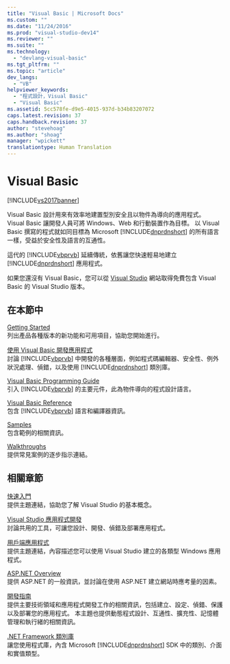 ```yaml
---
title: "Visual Basic | Microsoft Docs"
ms.custom: ""
ms.date: "11/24/2016"
ms.prod: "visual-studio-dev14"
ms.reviewer: ""
ms.suite: ""
ms.technology: 
  - "devlang-visual-basic"
ms.tgt_pltfrm: ""
ms.topic: "article"
dev_langs: 
  - "VB"
helpviewer_keywords: 
  - "程式設計，Visual Basic"
  - "Visual Basic"
ms.assetid: 5cc578fe-d9e5-4015-937d-b34b83207072
caps.latest.revision: 37
caps.handback.revision: 37
author: "stevehoag"
ms.author: "shoag"
manager: "wpickett"
translationtype: Human Translation
---
```

# Visual Basic
[!INCLUDE[vs2017banner](../csharp/includes/vs2017banner.md)]

Visual Basic 設計用來有效率地建置型別安全且以物件為導向的應用程式。 Visual Basic 讓開發人員可將 Windows、Web 和行動裝置作為目標。 以 Visual Basic 撰寫的程式就如同目標為 Microsoft [!INCLUDE[dnprdnshort](../csharp/getting-started/includes/dnprdnshort_md.md)] 的所有語言一樣，受益於安全性及語言的互通性。  
  
 這代的 [!INCLUDE[vbprvb](../csharp/programming-guide/concepts/linq/includes/vbprvb_md.md)] 延續傳統，依舊讓您快速輕易地建立 [!INCLUDE[dnprdnshort](../csharp/getting-started/includes/dnprdnshort_md.md)] 應用程式。  
  
 如果您還沒有 Visual Basic，您可以從 [Visual Studio](https://www.visualstudio.com/products/free-developer-offers-vs) 網站取得免費包含 Visual Basic 的 Visual Studio 版本。  
  
## 在本節中  
 [Getting Started](../visual-basic/getting-started/index.md)  
 列出產品各種版本的新功能和可用項目，協助您開始進行。  
  
 [使用 Visual Basic 開發應用程式](../visual-basic/developing-apps/index.md)  
 討論 [!INCLUDE[vbprvb](../csharp/programming-guide/concepts/linq/includes/vbprvb_md.md)] 中開發的各種層面，例如程式碼編輯器、安全性、例外狀況處理、偵錯，以及使用 [!INCLUDE[dnprdnshort](../csharp/getting-started/includes/dnprdnshort_md.md)] 類別庫。  
  
 [Visual Basic Programming Guide](../visual-basic/programming-guide/index.md)  
 引入 [!INCLUDE[vbprvb](../csharp/programming-guide/concepts/linq/includes/vbprvb_md.md)] 的主要元件，此為物件導向的程式設計語言。  
  
 [Visual Basic Reference](../visual-basic/reference/index.md)  
 包含 [!INCLUDE[vbprvb](../csharp/programming-guide/concepts/linq/includes/vbprvb_md.md)] 語言和編譯器資訊。  
  
 [Samples](../visual-basic/sample-applications.md)  
 包含範例的相關資訊。  
  
 [Walkthroughs](../visual-basic/walkthroughs.md)  
 提供常見案例的逐步指示連結。  
  
## 相關章節  
 [快速入門](/visual-studio/ide/get-started-developing-with-visual-studio)  
 提供主題連結，協助您了解 Visual Studio 的基本概念。  
  
 [Visual Studio 應用程式開發](http://msdn.microsoft.com/zh-tw/97490c1b-a247-41fb-8f2c-bc4c201eff68)  
 討論共用的工具，可讓您設計、開發、偵錯及部署應用程式。  
  
 [用戶端應用程式](../Topic/Developing%20Client%20Applications%20with%20the%20.NET%20Framework.md)  
 提供主題連結，內容描述您可以使用 Visual Studio 建立的各類型 Windows 應用程式。  
  
 [ASP.NET Overview](../Topic/ASP.NET%20Overview.md)  
 提供 ASP.NET 的一般資訊，並討論在使用 ASP.NET 建立網站時應考量的因素。  
  
 [開發指南](../Topic/.NET%20Framework%20Development%20Guide.md)  
 提供主要技術領域和應用程式開發工作的相關資訊，包括建立、設定、偵錯、保護以及部署您的應用程式。 本主題也提供動態程式設計、互通性、擴充性、記憶體管理和執行緒的相關資訊。  
  
 [.NET Framework 類別庫](http://go.microsoft.com/fwlink/?LinkID=227195)  
 讓您使用程式庫，內含 Microsoft [!INCLUDE[dnprdnshort](../csharp/getting-started/includes/dnprdnshort_md.md)] SDK 中的類別、介面和實值類型。